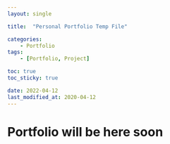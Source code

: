 ```yaml
---
layout: single

title:  "Personal Portfolio Temp File"

categories:
    - Portfolio
tags:
    - [Portfolio, Project]

toc: true
toc_sticky: true

date: 2022-04-12
last_modified_at: 2020-04-12
---
```



# Portfolio will be here soon